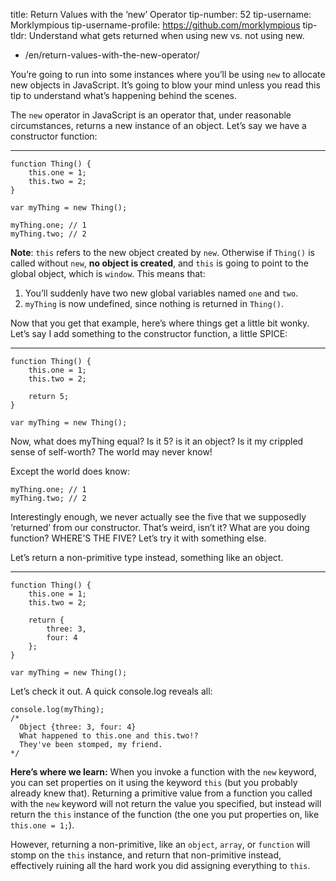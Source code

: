 title: Return Values with the ‘new’ Operator tip-number: 52 tip-username: Morklympious tip-username-profile: https://github.com/morklympious tip-tldr: Understand what gets returned when using new vs. not using new.

-   /en/return-values-with-the-new-operator/

You’re going to run into some instances where you’ll be using `new` to allocate new objects in JavaScript. It’s going to blow your mind unless you read this tip to understand what’s happening behind the scenes.

The `new` operator in JavaScript is an operator that, under reasonable circumstances, returns a new instance of an object. Let’s say we have a constructor function:

------------------------------------------------------------------------

    function Thing() {
        this.one = 1;
        this.two = 2;
    }

    var myThing = new Thing();

    myThing.one; // 1
    myThing.two; // 2

**Note**: `this` refers to the new object created by `new`. Otherwise if `Thing()` is called without `new`, **no object is created**, and `this` is going to point to the global object, which is `window`. This means that:

1.  You’ll suddenly have two new global variables named `one` and `two`.
2.  `myThing` is now undefined, since nothing is returned in `Thing()`.

Now that you get that example, here’s where things get a little bit wonky. Let’s say I add something to the constructor function, a little SPICE:

------------------------------------------------------------------------

    function Thing() {
        this.one = 1;
        this.two = 2;

        return 5;
    }

    var myThing = new Thing();

Now, what does myThing equal? Is it 5? is it an object? Is it my crippled sense of self-worth? The world may never know!

Except the world does know:

    myThing.one; // 1
    myThing.two; // 2

Interestingly enough, we never actually see the five that we supposedly ‘returned’ from our constructor. That’s weird, isn’t it? What are you doing function? WHERE’S THE FIVE? Let’s try it with something else.

Let’s return a non-primitive type instead, something like an object.

------------------------------------------------------------------------

    function Thing() {
        this.one = 1;
        this.two = 2;

        return {
            three: 3,
            four: 4
        };
    }

    var myThing = new Thing();

Let’s check it out. A quick console.log reveals all:

    console.log(myThing);
    /*
      Object {three: 3, four: 4}
      What happened to this.one and this.two!?
      They've been stomped, my friend.
    */

**Here’s where we learn:** When you invoke a function with the `new` keyword, you can set properties on it using the keyword `this` (but you probably already knew that). Returning a primitive value from a function you called with the `new` keyword will not return the value you specified, but instead will return the `this` instance of the function (the one you put properties on, like `this.one = 1;`).

However, returning a non-primitive, like an `object`, `array`, or `function` will stomp on the `this` instance, and return that non-primitive instead, effectively ruining all the hard work you did assigning everything to `this`.

